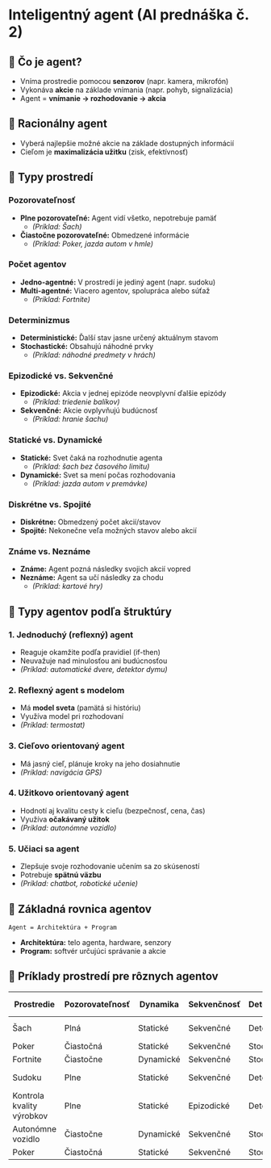 # Inteligentný agent (AI prednáška č. 2)

## 🔸 Čo je agent?
- Vníma prostredie pomocou **senzorov** (napr. kamera, mikrofón)
- Vykonáva **akcie** na základe vnímania (napr. pohyb, signalizácia)
- Agent = **vnímanie → rozhodovanie → akcia**

## 🔸 Racionálny agent
- Vyberá najlepšie možné akcie na základe dostupných informácií
- Cieľom je **maximalizácia užitku** (zisk, efektívnosť)

## 🔸 Typy prostredí

### Pozorovateľnosť
- **Plne pozorovateľné:** Agent vidí všetko, nepotrebuje pamäť
  - *(Príklad: Šach)*
- **Čiastočne pozorovateľné:** Obmedzené informácie
  - *(Príklad: Poker, jazda autom v hmle)*

### Počet agentov
- **Jedno-agentné:** V prostredí je jediný agent (napr. sudoku)
- **Multi-agentné:** Viacero agentov, spolupráca alebo súťaž
  - *(Príklad: Fortnite)*

### Determinizmus
- **Deterministické:** Ďalší stav jasne určený aktuálnym stavom
- **Stochastické:** Obsahujú náhodné prvky
  - *(Príklad: náhodné predmety v hrách)*

### Epizodické vs. Sekvenčné
- **Epizodické:** Akcia v jednej epizóde neovplyvní ďalšie epizódy
  - *(Príklad: triedenie balíkov)*
- **Sekvenčné:** Akcie ovplyvňujú budúcnosť
  - *(Príklad: hranie šachu)*

### Statické vs. Dynamické
- **Statické:** Svet čaká na rozhodnutie agenta
  - *(Príklad: šach bez časového limitu)*
- **Dynamické:** Svet sa mení počas rozhodovania
  - *(Príklad: jazda autom v premávke)*

### Diskrétne vs. Spojité
- **Diskrétne:** Obmedzený počet akcií/stavov
- **Spojité:** Nekonečne veľa možných stavov alebo akcií

### Známe vs. Neznáme
- **Známe:** Agent pozná následky svojich akcií vopred
- **Neznáme:** Agent sa učí následky za chodu
  - *(Príklad: kartové hry)*

## 🔸 Typy agentov podľa štruktúry

### 1. Jednoduchý (reflexný) agent
- Reaguje okamžite podľa pravidiel (if-then)
- Neuvažuje nad minulosťou ani budúcnosťou
- *(Príklad: automatické dvere, detektor dymu)*

### 2. Reflexný agent s modelom
- Má **model sveta** (pamätá si históriu)
- Využíva model pri rozhodovaní
- *(Príklad: termostat)*

### 3. Cieľovo orientovaný agent
- Má jasný cieľ, plánuje kroky na jeho dosiahnutie
- *(Príklad: navigácia GPS)*

### 4. Užitkovo orientovaný agent
- Hodnotí aj kvalitu cesty k cieľu (bezpečnosť, cena, čas)
- Využíva **očakávaný užitok**
- *(Príklad: autonómne vozidlo)*

### 5. Učiaci sa agent
- Zlepšuje svoje rozhodovanie učením sa zo skúseností
- Potrebuje **spätnú väzbu**
- *(Príklad: chatbot, robotické učenie)*

## 🔸 Základná rovnica agentov
```
Agent = Architektúra + Program
```
- **Architektúra:** telo agenta, hardware, senzory
- **Program:** softvér určujúci správanie a akcie

## 🔸 Príklady prostredí pre rôznych agentov
| Prostredie | Pozorovateľnosť | Dynamika | Sekvenčnosť | Determinizmus | Počet agentov |
|------------|-----------------|----------|-------------|---------------|---------------|
| Šach       | Plná            | Statické | Sekvenčné   | Deterministické | Jedno-agentné |
| Poker      | Čiastočná       | Statické | Sekvenčné   | Stochastické  | Multiagentné  |
| Fortnite   | Čiastočne       | Dynamické| Sekvenčné   | Stochastické  | Multiagentné  |
| Sudoku     | Plne            | Statické | Sekvenčné   | Deterministické| Jedno-agentné |
| Kontrola kvality výrobkov | Plne | Statické | Epizodické | Deterministické | Jedno-agentné |
| Autonómne vozidlo | Čiastočne | Dynamické | Sekvenčné | Stochastické | Multiagentné |
| Poker      | Čiastočná       | Statické | Sekvenčné   | Stochastické  | Multiagentné  |
